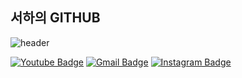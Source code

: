 ## 서하의 GITHUB

![header](https://capsule-render.vercel.app/api?type=waving&color=gradient&customColorList=10&height=200&section=header&text=Welcome%20to%20Seoha's%20Github&fontSize=50&animation=twinkling)

[![Youtube Badge](https://img.shields.io/badge/Youtube-ff0000?style=flat-square&logo=youtube&link=https://www.youtube.com/@%EB%83%A0-b5d)](https://www.youtube.com/@%EB%83%A0-b5d) [![Gmail Badge](https://img.shields.io/badge/Gmail-d14836?style=flat-square&logo=Gmail&logoColor=white&link=mailto:shgim2005@gmail.com)](mailto:shgim2005@gmail.com) [![Instagram Badge](https://img.shields.io/badge/Instagram-d14836?style=flat-square&logo=instagram&link=https://www.instagram.com/ha05_seo.k/)](https://www.instagram.com/ha05_seo.k/)

